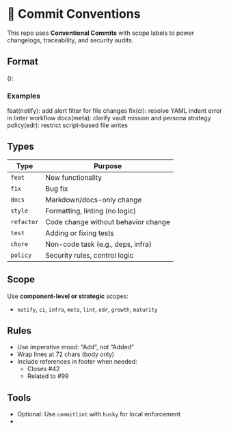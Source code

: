 # 🧬 Commit Conventions

This repo uses **Conventional Commits** with scope labels to power changelogs, traceability, and security audits.

## Format
<type>(<scope>): <message>


### Examples
feat(notify): add alert filter for file changes
fix(ci): resolve YAML indent error in linter workflow
docs(meta): clarify vault mission and persona strategy
policy(edr): restrict script-based file writes


## Types

| Type    | Purpose                            |
|---------|------------------------------------|
| `feat`  | New functionality                  |
| `fix`   | Bug fix                            |
| `docs`  | Markdown/docs-only change          |
| `style` | Formatting, linting (no logic)     |
| `refactor` | Code change without behavior change |
| `test`  | Adding or fixing tests             |
| `chore` | Non-code task (e.g., deps, infra)  |
| `policy`| Security rules, control logic      |

## Scope

Use **component-level or strategic** scopes:
- `notify`, `ci`, `infra`, `meta`, `lint`, `edr`, `growth`, `maturity`

## Rules

- Use imperative mood: “Add”, not “Added”
- Wrap lines at 72 chars (body only)
- Include references in footer when needed:
    - Closes #42
    - Related to #99

## Tools
- Optional: Use `commitlint` with `husky` for local enforcement
-
